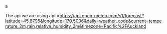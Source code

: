 a

The api we are using
api =https://api.open-meteo.com/v1/forecast?latitude=45.8795&longitude=170.5006&daily=weather_code&current=temperature_2m,rain,relative_humidity_2m&timezone=Pacific%2FAuckland
